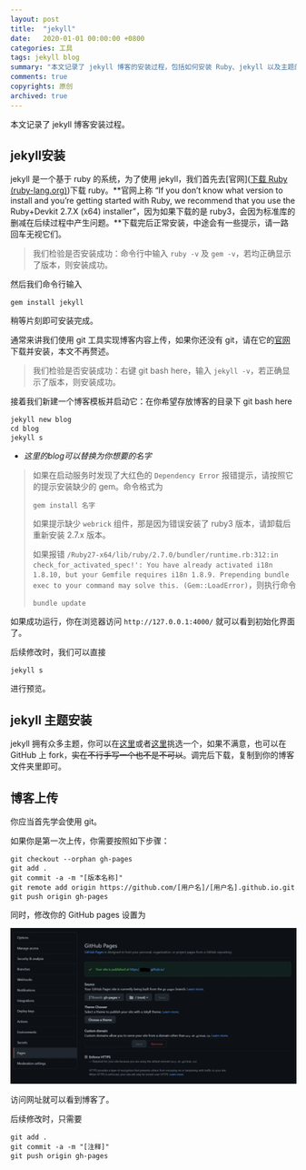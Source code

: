 ```yaml
---
layout: post
title:  "jekyll"
date:   2020-01-01 00:00:00 +0800
categories: 工具
tags: jekyll blog
summary: "本文记录了 jekyll 博客的安装过程，包括如何安装 Ruby、jekyll 以及主题的选择和上传博客内容的方法。"
comments: true
copyrights: 原创
archived: true
---
```


本文记录了 jekyll 博客安装过程。

## jekyll安装

jekyll 是一个基于 ruby 的系统，为了使用 jekyll，我们首先去[官网]([下载 Ruby (ruby-lang.org)](https://www.ruby-lang.org/zh_cn/downloads/))下载 ruby。**官网上称 “If you don’t know what version to install and you’re getting started with Ruby, we recommend that you use the Ruby+Devkit 2.7.X (x64) installer”，因为如果下载的是 ruby3，会因为标准库的删减在后续过程中产生问题。**下载完后正常安装，中途会有一些提示，请一路回车无视它们。

> 我们检验是否安装成功：命令行中输入 `ruby -v` 及 `gem -v`，若均正确显示了版本，则安装成功。

然后我们命令行输入

```shell
gem install jekyll
```

稍等片刻即可安装完成。

通常来讲我们使用 git 工具实现博客内容上传，如果你还没有 git，请在它的[官网](https://git-scm.com/downloads)下载并安装，本文不再赘述。

> 我们检验是否安装成功：右键 git bash here，输入 `jekyll -v`，若正确显示了版本，则安装成功。

接着我们新建一个博客模板并启动它：在你希望存放博客的目录下 git bash here

```shell
jekyll new blog
cd blog
jekyll s
```

* *这里的blog可以替换为你想要的名字*

> 如果在启动服务时发现了大红色的 `Dependency Error` 报错提示，请按照它的提示安装缺少的 gem。命令格式为
>
> ```shell
> gem install 名字
> ```
>
> 如果提示缺少 `webrick` 组件，那是因为错误安装了 ruby3 版本，请卸载后重新安装 2.7.x 版本。
>
> 如果报错 `/Ruby27-x64/lib/ruby/2.7.0/bundler/runtime.rb:312:in check_for_activated_spec!': You have already activated i18n 1.8.10, but your Gemfile requires i18n 1.8.9. Prepending bundle exec to your command may solve this. (Gem::LoadError)`，则执行命令
>
> ```shell
> bundle update
> ```

如果成功运行，你在浏览器访问 `http://127.0.0.1:4000/` 就可以看到初始化界面了。

后续修改时，我们可以直接

```shell
jekyll s
```

进行预览。

## jekyll 主题安装

jekyll 拥有众多主题，你可以在[这里](http://jekyllthemes.org/)或者[这里](https://jekyllthemes.dev/)挑选一个，如果不满意，也可以在 GitHub 上 fork，~~实在不行手写一个也不是不可以~~。调完后下载，复制到你的博客文件夹里即可。

## 博客上传

你应当首先学会使用 git。

如果你是第一次上传，你需要按照如下步骤：

```shell
git checkout --orphan gh-pages
git add .
git commit -a -m "[版本名称]"
git remote add origin https://github.com/[用户名]/[用户名].github.io.git
git push origin gh-pages
```

同时，修改你的 GitHub pages 设置为

<img src="/assets/post/images/jekyll1.webp" alt="jekyll1" />

访问网址就可以看到博客了。

后续修改时，只需要

```shell
git add .
git commit -a -m "[注释]"
git push origin gh-pages
```
